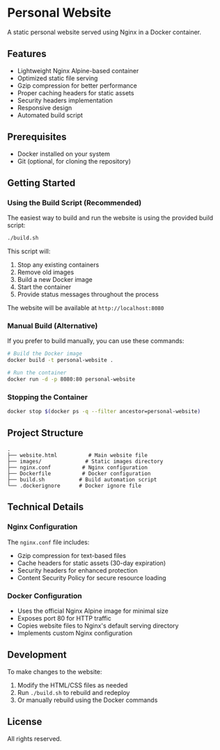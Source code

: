 # Personal Website

A static personal website served using Nginx in a Docker container.

## Features

- Lightweight Nginx Alpine-based container
- Optimized static file serving
- Gzip compression for better performance
- Proper caching headers for static assets
- Security headers implementation
- Responsive design
- Automated build script

## Prerequisites

- Docker installed on your system
- Git (optional, for cloning the repository)

## Getting Started

### Using the Build Script (Recommended)

The easiest way to build and run the website is using the provided build script:

```bash
./build.sh
```

This script will:
1. Stop any existing containers
2. Remove old images
3. Build a new Docker image
4. Start the container
5. Provide status messages throughout the process

The website will be available at `http://localhost:8080`

### Manual Build (Alternative)

If you prefer to build manually, you can use these commands:

```bash
# Build the Docker image
docker build -t personal-website .

# Run the container
docker run -d -p 8080:80 personal-website
```

### Stopping the Container

```bash
docker stop $(docker ps -q --filter ancestor=personal-website)
```

## Project Structure

```
.
├── website.html          # Main website file
├── images/              # Static images directory
├── nginx.conf          # Nginx configuration
├── Dockerfile          # Docker configuration
├── build.sh           # Build automation script
└── .dockerignore      # Docker ignore file
```

## Technical Details

### Nginx Configuration

The `nginx.conf` file includes:
- Gzip compression for text-based files
- Cache headers for static assets (30-day expiration)
- Security headers for enhanced protection
- Content Security Policy for secure resource loading

### Docker Configuration

- Uses the official Nginx Alpine image for minimal size
- Exposes port 80 for HTTP traffic
- Copies website files to Nginx's default serving directory
- Implements custom Nginx configuration

## Development

To make changes to the website:
1. Modify the HTML/CSS files as needed
2. Run `./build.sh` to rebuild and redeploy
3. Or manually rebuild using the Docker commands

## License

All rights reserved. 